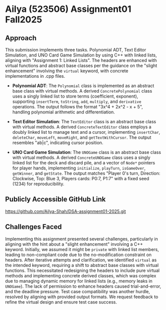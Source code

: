 Ailya (523506) Assignment01 Fall2025
================================

Approach
--------
This submission implements three tasks. Polynomial ADT, Text Editor Simulation, and UNO Card Game Simulation by using C++ with linked lists, aligning with "Assignment 1: Linked Lists". The headers are enhanced with virtual functions and abstract base classes per the  guidance on the "slight enhancement" involving the `virtual` keyword, with concrete implementations in .cpp files.

- **Polynomial ADT**: The `Polynomial` class is implemented as an abstract base class with virtual methods. A derived `ConcretePolynomial` class uses a singly linked list to store terms (coefficient, exponent), supporting `insertTerm`, `toString`, `add`, `multiply`, and `derivative` operations. The output follows the format "3x^4 + 2x^2 - x + 5", handling polynomial arithmetic and differentiation.

- **Text Editor Simulation**: The `TextEditor` class is an abstract base class with virtual methods. A derived `ConcreteTextEditor` class employs a doubly linked list to manage text and a cursor, implementing `insertChar`, `deleteChar`, `moveLeft`, `moveRight`, and `getTextWithCursor`. The output resembles "ab|c", indicating cursor position.

- **UNO Card Game Simulation**: The `UNOGame` class is an abstract base class with virtual methods. A derived `ConcreteUNOGame` class uses a singly linked list for the deck and discard pile, and a vector of `Node*` pointers for player hands, implementing `initialize`, `playTurn`, `isGameOver`, `getWinner`, and `getState`. The output matches "Player 0's turn, Direction: Clockwise, Top: Blue 3, Players cards: P0:7, P1:7" with a fixed seed (1234) for reproducibility.

Publicly Accessible GitHub Link
------------------------------
https://github.com/Ailya-Shah/DSA-assignment01-2025.git

Challenges Faced
----------------
Implementing this assignment presented several challenges, particularly in aligning with the  hint about a "slight enhancement" involving a C++ keyword. Initially, we assumed it might be `private` with linked list members, leading to non-compliant code due to the no-modification constraint on headers. After iterative attempts and clarification, we identified `virtual` as the intended keyword, requiring a shift to abstract base classes with virtual functions. This necessitated redesigning the headers to include pure virtual methods and implementing concrete derived classes, which was complex due to managing dynamic memory for linked lists (e.g., memory leaks in `UNOGame`). The lack of permission to enhance headers caused trial-and-error, and the deadline pressure. Test case compatibility was another hurdle, resolved by aligning with provided output formats. We request feedback to refine the virtual design and ensure test case success.

